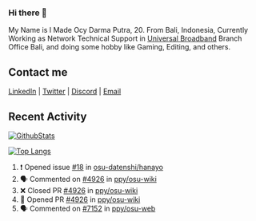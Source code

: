 ### Hi there 👋

My Name is I Made Ocy Darma Putra, 20. From Bali, Indonesia, Currently Working as Network Technical Support in [Universal Broadband](https://universal.net.id) Branch Office Bali, and doing some hobby like Gaming, Editing, and others.

## Contact me

[LinkedIn](https://linkedin.com/in/troke) | [Twitter](https://twitter.com/darma_ochi) | [Discord](https://link.troke.id/discord) | <a href="mailto:ochi@troke.id">Email</a> 

## Recent Activity

[![GithubStats](https://github-readme-stats.vercel.app/api?username=troke12&show_icons=true)](https://github.com/troke12)

[![Top Langs](https://github-readme-stats.vercel.app/api/top-langs/?username=troke12&layout=compact)](https://github.com/anuraghazra/github-readme-stats)

<!--START_SECTION:activity-->
1. ❗️ Opened issue [#18](https://github.com/osu-datenshi/hanayo/issues/18) in [osu-datenshi/hanayo](https://github.com/osu-datenshi/hanayo)
2. 🗣 Commented on [#4926](https://github.com/ppy/osu-wiki/issues/4926) in [ppy/osu-wiki](https://github.com/ppy/osu-wiki)
3. ❌ Closed PR [#4926](https://github.com/ppy/osu-wiki/pull/4926) in [ppy/osu-wiki](https://github.com/ppy/osu-wiki)
4. 💪 Opened PR [#4926](https://github.com/ppy/osu-wiki/pull/4926) in [ppy/osu-wiki](https://github.com/ppy/osu-wiki)
5. 🗣 Commented on [#7152](https://github.com/ppy/osu-web/issues/7152) in [ppy/osu-web](https://github.com/ppy/osu-web)
<!--END_SECTION:activity-->

